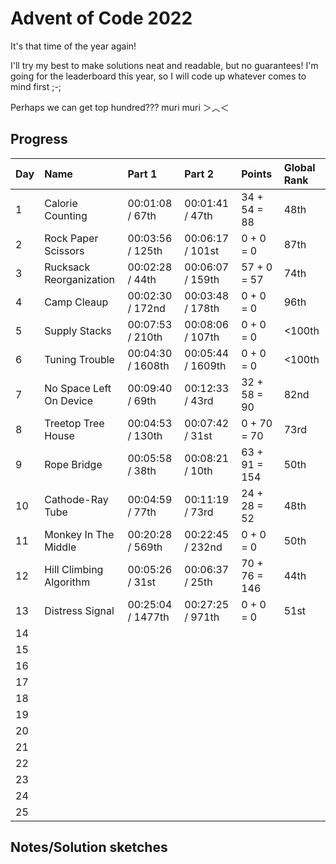# Advent of Code 2022

It's that time of the year again!

I'll try my best to make solutions neat and readable, but no guarantees! 
I'm going for the leaderboard this year, so I will code up whatever comes to mind first ;-;

Perhaps we can get top hundred??? muri muri ＞︿＜

## Progress


| Day | Name                    | Part 1            | Part 2            | Points        | Global Rank |
| --- | :---------------------- | :---------------- | :---------------- | :------------ | :---------- |
| 1   | Calorie Counting        | 00:01:08 / 67th   | 00:01:41 / 47th   | 34 + 54 = 88  | 48th        |
| 2   | Rock Paper Scissors     | 00:03:56 / 125th  | 00:06:17 / 101st  | 0 + 0 = 0     | 87th        |
| 3   | Rucksack Reorganization | 00:02:28 / 44th   | 00:06:07 / 159th  | 57 + 0 = 57   | 74th        |
| 4   | Camp Cleaup             | 00:02:30 / 172nd  | 00:03:48 / 178th  | 0 + 0 = 0     | 96th        |
| 5   | Supply Stacks           | 00:07:53 / 210th  | 00:08:06 / 107th  | 0 + 0 = 0     | <100th      |
| 6   | Tuning Trouble          | 00:04:30 / 1608th | 00:05:44 / 1609th | 0 + 0 = 0     | <100th      |
| 7   | No Space Left On Device | 00:09:40 / 69th   | 00:12:33 / 43rd   | 32 + 58 = 90  | 82nd        |
| 8   | Treetop Tree House      | 00:04:53 / 130th  | 00:07:42 / 31st   | 0 + 70 = 70   | 73rd        |
| 9   | Rope Bridge             | 00:05:58 / 38th   | 00:08:21 / 10th   | 63 + 91 = 154 | 50th        |
| 10  | Cathode-Ray Tube        | 00:04:59 / 77th   | 00:11:19 / 73rd   | 24 + 28 = 52  | 48th        |
| 11  | Monkey In The Middle    | 00:20:28 / 569th  | 00:22:45 / 232nd  | 0 + 0 = 0     | 50th        |
| 12  | Hill Climbing Algorithm | 00:05:26 / 31st   | 00:06:37 / 25th   | 70 + 76 = 146 | 44th        |
| 13  | Distress Signal         | 00:25:04 / 1477th | 00:27:25 / 971th  | 0 + 0 = 0     | 51st        |
| 14  |                         |                   |                   |               |             |
| 15  |                         |                   |                   |               |             |
| 16  |                         |                   |                   |               |             |
| 17  |                         |                   |                   |               |             |
| 18  |                         |                   |                   |               |             |
| 19  |                         |                   |                   |               |             |
| 20  |                         |                   |                   |               |             |
| 21  |                         |                   |                   |               |             |
| 22  |                         |                   |                   |               |             |
| 23  |                         |                   |                   |               |             |
| 24  |                         |                   |                   |               |             |
| 25  |                         |                   |                   |               |             |

## Notes/Solution sketches
